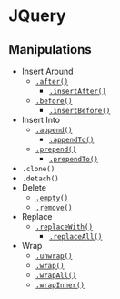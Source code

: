 # JQuery
## Manipulations
- Insert Around
    - [`.after()`](jq-after.html)
        - [`.insertAfter()`](jq-insert-after.html)
    - [`.before()`](jq-before.html)
        - [`.insertBefore()`](jq-insert-before.html)
- Insert Into
    - [`.append()`](jq-append.html)
        - [`.appendTo()`](jq-append-to.html)
    - [`.prepend()`](jq-prepend.html)
        - [`.prependTo()`](jq-prepend-to.html)
- `.clone()`
- `.detach()`
- Delete
    - [`.empty()`](jq-empty.html)
    - [`.remove()`](jq-remove.html)
- Replace
    - [`.replaceWith()`](jq-replace-with.html)
        - [`.replaceAll()`](jq-replace-all.html)
- Wrap
    - [`.unwrap()`](jq-unwrap.html)
    - [`.wrap()`](jq-wrap.html)
    - [`.wrapAll()`](jq-wrap-all.html)
    - [`.wrapInner()`](jq-wrap-inner.html)